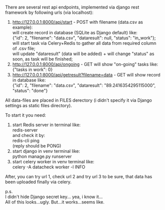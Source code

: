 There are several rest api endpoints, implemented via django rest framework by following urls (via localhost):<br />
1) http://127.0.0.1:8000/api/start - POST with filename (data.csv as example):<br />
    will create record in database (SQLite as Django default) like:<br />
          {"id": 2, "filename": "data.csv", "dataresult": null, "status": "in_work"};<br />
    will start task via Celery+Redis to gather all data from required column of .csv file;<br />
    will update "dataresult" (data will be added) + will change "status" as soon, as task will be finished;<br />
2) http://127.0.0.1:8000/api/ongoing - GET will show "on-going" tasks like:<br />
          {"tasks in work": 0}<br />
3) http://127.0.0.1:8000/api/getresult?filename=data - GET will show record in database like:<br />
          {"id": 2, "filename": "data.csv", "dataresult": "89.2416354295115000", "status": "done"}<br />

All data-files are placed in FILES derectory (i didn't specify it via Django settings as static files directory).<br />

To start it you need:<br />
1) start Redis server in terminal like: <br />
redis-server<br />
and check it by:<br />
redis-cli ping<br />
(reply should be PONG)<br />
2) start django in venv terminal like:<br />
python manage.py runserver<br />
3) start celery worker in venv terminal like:<br />
celery -A datacheck worker -l INFO<br />

After, you can try url 1, check url 2 and try url 3 to be sure, that data has been uploaded finally via celery.<br />

p.s.<br />
I didn't hide Django secret key... yea, i know it...<br />
All of this looks...ugly. But...it works...seems like.<br />
